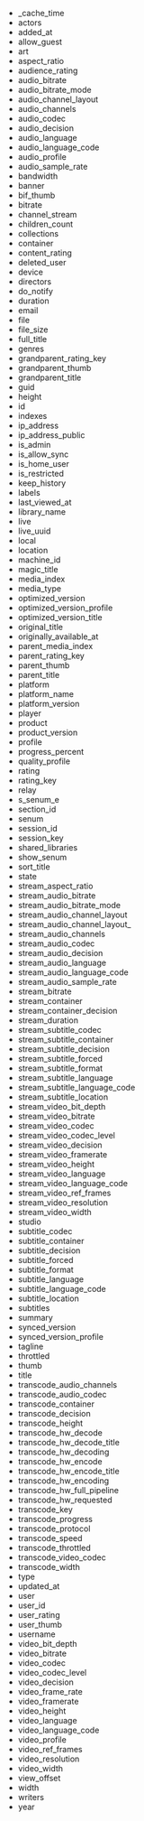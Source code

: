 - _cache_time
- actors
- added_at
- allow_guest
- art
- aspect_ratio
- audience_rating
- audio_bitrate
- audio_bitrate_mode
- audio_channel_layout
- audio_channels
- audio_codec
- audio_decision
- audio_language
- audio_language_code
- audio_profile
- audio_sample_rate
- bandwidth
- banner
- bif_thumb
- bitrate
- channel_stream
- children_count
- collections
- container
- content_rating
- deleted_user
- device
- directors
- do_notify
- duration
- email
- file
- file_size
- full_title
- genres
- grandparent_rating_key
- grandparent_thumb
- grandparent_title
- guid
- height
- id
- indexes
- ip_address
- ip_address_public
- is_admin
- is_allow_sync
- is_home_user
- is_restricted
- keep_history
- labels
- last_viewed_at
- library_name
- live
- live_uuid
- local
- location
- machine_id
- magic_title
- media_index
- media_type
- optimized_version
- optimized_version_profile
- optimized_version_title
- original_title
- originally_available_at
- parent_media_index
- parent_rating_key
- parent_thumb
- parent_title
- platform
- platform_name
- platform_version
- player
- product
- product_version
- profile
- progress_percent
- quality_profile
- rating
- rating_key
- relay
- s_senum_e
- section_id
- senum
- session_id
- session_key
- shared_libraries
- show_senum
- sort_title
- state
- stream_aspect_ratio
- stream_audio_bitrate
- stream_audio_bitrate_mode
- stream_audio_channel_layout
- stream_audio_channel_layout_
- stream_audio_channels
- stream_audio_codec
- stream_audio_decision
- stream_audio_language
- stream_audio_language_code
- stream_audio_sample_rate
- stream_bitrate
- stream_container
- stream_container_decision
- stream_duration
- stream_subtitle_codec
- stream_subtitle_container
- stream_subtitle_decision
- stream_subtitle_forced
- stream_subtitle_format
- stream_subtitle_language
- stream_subtitle_language_code
- stream_subtitle_location
- stream_video_bit_depth
- stream_video_bitrate
- stream_video_codec
- stream_video_codec_level
- stream_video_decision
- stream_video_framerate
- stream_video_height
- stream_video_language
- stream_video_language_code
- stream_video_ref_frames
- stream_video_resolution
- stream_video_width
- studio
- subtitle_codec
- subtitle_container
- subtitle_decision
- subtitle_forced
- subtitle_format
- subtitle_language
- subtitle_language_code
- subtitle_location
- subtitles
- summary
- synced_version
- synced_version_profile
- tagline
- throttled
- thumb
- title
- transcode_audio_channels
- transcode_audio_codec
- transcode_container
- transcode_decision
- transcode_height
- transcode_hw_decode
- transcode_hw_decode_title
- transcode_hw_decoding
- transcode_hw_encode
- transcode_hw_encode_title
- transcode_hw_encoding
- transcode_hw_full_pipeline
- transcode_hw_requested
- transcode_key
- transcode_progress
- transcode_protocol
- transcode_speed
- transcode_throttled
- transcode_video_codec
- transcode_width
- type
- updated_at
- user
- user_id
- user_rating
- user_thumb
- username
- video_bit_depth
- video_bitrate
- video_codec
- video_codec_level
- video_decision
- video_frame_rate
- video_framerate
- video_height
- video_language
- video_language_code
- video_profile
- video_ref_frames
- video_resolution
- video_width
- view_offset
- width
- writers
- year
